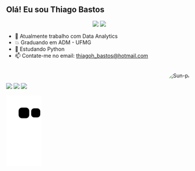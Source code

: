 ## Olá! Eu sou Thiago Bastos
<div align="center">
  <img height="140em" src="https://github-readme-stats.vercel.app/api?username=thiagohbastos&show_icons=true&theme=dark&include_all_commits=true&count_private=true&hide=prs,issues,contribs"/>
  <img height="140em" src="https://github-readme-stats.vercel.app/api/top-langs/?username=thiagohbastos&layout=compact&langs_count=7&theme=dark"/>
</div>
<p></p>

- 🔭 Atualmente trabalho com Data Analytics
- 💥 Graduando em ADM - UFMG
- 🌱 Estudando Python
- 📫 Contate-me no email: thiagoh_bastos@hotmail.com

 <div style="display: inline_block"><br>
  <img align="right" alt="Sun-pic" height="150" style="border-radius:50px;" src="https://media2.giphy.com/media/hvN3VVrh6FWi9GR03M/giphy.gif?cid=ecf05e47fpkhsmmvapieo8jk2qwoaxjsg7t0glagw7o4yv1q&rid=giphy.gif&ct=s">
</div>
  
  ##
<div> 
  <a href="https://www.linkedin.com/in/thiagohbastos/" target="_blank"><img src="https://img.shields.io/badge/-LinkedIn-%230077B5?style=for-the-badge&logo=linkedin&logoColor=white" target="_blank"></a> 
  <a href="https://www.instagram.com/bastos.t/" target="_blank"><img src="https://img.shields.io/badge/-Instagram-%23E4405F?style=for-the-badge&logo=instagram&logoColor=white" target="_blank"></a>
 <a href="https://open.spotify.com/user/22v46iy2gcsidnrwwms6hbjha?si=9a74462c8d7741c3" target="_blank"><img src="https://img.shields.io/badge/Spotify-1ED760?&style=for-the-badge&logo=spotify&logoColor=white" target="_blank"></a> 
 
  ![Snake animation](https://github.com/thiagohbastos/thiagohbastos/blob/output/github-contribution-grid-snake.svg)
 
</div>
